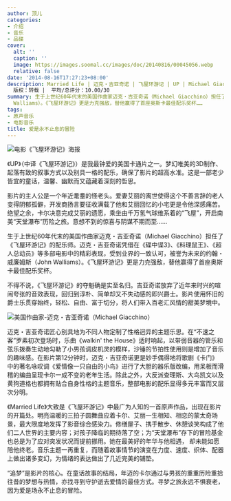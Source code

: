```yaml
---
author: 顶儿
categories:
- 介绍
- 音乐
- 品碟
cover:
  alt: ''
  caption: ''
  image: https://images.soomal.cc/images/doc/20140816/00045056.webp
  relative: false
date: '2014-08-16T17:27:23+08:00'
description: Married Life | 迈克・吉亚奇诺 | 飞屋环游记 | UP | Michael Giacchino | 源自：深圳特区报 |
  版权：转载 |  平均/总评分：10.00/30
summary: 生于上世纪60年代末的美国作曲家迈克・吉亚奇诺（Michael Giacchino）担任了《飞屋环游记》的配乐师。迈克・吉亚奇诺凭借在《碟中谍3》、《料理鼠王》、《超人总动员》等多部电影中的精彩表现，受到业界的一致认可，被誉为未来的约翰・威廉姆斯（John
  Walliams）。《飞屋环游记》更是力克强敌，替他赢得了首座奥斯卡最佳配乐奖杯……
tags:
- 原声音乐
- 电影音乐
title: 爱是永不止息的冒险
---
```


![电影《飞屋环游记》海报](https://images.soomal.cc/images/doc/20140816/00045054.webp)





《UP》（中译《飞屋环游记》）是我最钟爱的美国卡通片之一。梦幻唯美的3D制作、起落有致的叙事方式以及别具一格的配乐，确保了影片的超高水准。这是一部老少皆宜的童话，温馨、幽默而又蕴藏着深刻的哲思。

影片的主人公是一个年近耄耋的怪老头。爱妻艾丽的离世使得这个不善言辞的老人变得阴郁孤僻，开发商扬言要征收满载了他和艾丽回忆的小宅更是令他深感痛苦。绝望之余，卡尔决意完成艾丽的遗愿，乘坐由千万氢气球维系着的“飞屋”，开启南美“天堂瀑布”历险之旅。意想不到的惊喜与阴谋不期而至……

生于上世纪60年代末的美国作曲家迈克・吉亚奇诺（Michael Giacchino）担任了《飞屋环游记》的配乐师。迈克・吉亚奇诺凭借在《碟中谍3》、《料理鼠王》、《超人总动员》等多部电影中的精彩表现，受到业界的一致认可，被誉为未来的约翰・威廉姆斯（John Walliams）。《飞屋环游记》更是力克强敌，替他赢得了首座奥斯卡最佳配乐奖杯。

不得不说，《飞屋环游记》的夺魁确是实至名归。吉亚奇诺放弃了近年来时兴的喧闹夸张的音效表现，回归到淳朴、简单却又不失动感的即兴爵士。影片使用怀旧的爵士乐贯穿始终，轻松、自由、富于切分，将人们带入百老汇风情的甜美梦境中。

![美国作曲家-迈克・吉亚奇诺（Michael Giacchino）](https://images.soomal.cc/images/doc/20140816/00045055.webp)





迈克・吉亚奇诺匠心别具地为不同人物定制了性格迥异的主题乐思。在“不速之客”罗素初次登场时，乐曲《walkin' the House》适时响起，以带弱音器的管乐和弦乐拨奏生动地勾勒了小男孩调皮机灵的模样，沙锤的节拍性使用则是增加了音乐的趣味感。在影片第12分钟时，迈克・吉亚奇诺更是妙手偶得地将歌剧《卡门》中的著名咏叹调《爱情像一只自由的小鸟》进行了大胆的器乐版改编，用呆板而滑稽的编曲呈现卡尔一成不变的老年生活。除此之外，大反派查理斯、大鸟凯文以及黄狗道格也都拥有贴合自身性格的主题音乐，整部电影的配乐显得多元丰富而又层次分明。

《Married Life》大致是《飞屋环游记》中最广为人知的一首原声作品，出现在影片的开篇处。明亮温暖的三拍子圆舞曲应着卡尔、艾丽一生相知、相恋的蒙太奇场景，最大限度地发挥了影音综合感染力。修缮屋子、携手散步、休憩谈笑构成了他们二人世界的主要内容；对孩子降临的期待落了空；为“天堂瀑布”存下的冒险基金也总是为了应对突发状况而提前挪用。她在最美好的年华与他相遇， 却未能如愿陪他终老。音乐主题一再重复，而随着故事情节的演变在力度、速度、织体、配器上做出诸多变幻，为情绪的表达做出了几近完美的铺垫。

“追梦”是影片的核心。在童话故事的结局，年迈的卡尔通过与男孩的重重历险重拾往昔的梦想与热情，亦找寻到守护逝去爱情的最佳方式。寻梦之旅永远不惧衰老，因为爱是场永不止息的冒险。